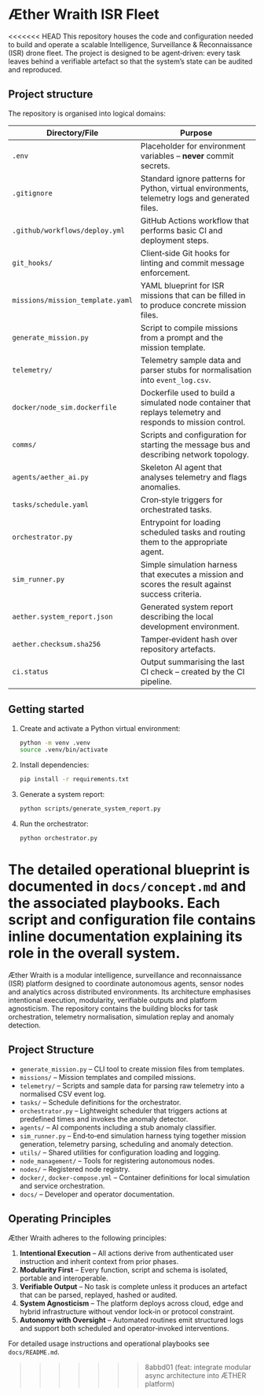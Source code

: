 # Æther Wraith ISR Fleet

<<<<<<< HEAD
This repository houses the code and configuration needed to build and operate a scalable Intelligence, Surveillance & Reconnaissance (ISR) drone fleet.  The project is designed to be agent‑driven: every task leaves behind a verifiable artefact so that the system’s state can be audited and reproduced.

## Project structure

The repository is organised into logical domains:

| Directory/File | Purpose |
|---|---|
| `.env` | Placeholder for environment variables – **never** commit secrets. |
| `.gitignore` | Standard ignore patterns for Python, virtual environments, telemetry logs and generated files. |
| `.github/workflows/deploy.yml` | GitHub Actions workflow that performs basic CI and deployment steps. |
| `git_hooks/` | Client‑side Git hooks for linting and commit message enforcement. |
| `missions/mission_template.yaml` | YAML blueprint for ISR missions that can be filled in to produce concrete mission files. |
| `generate_mission.py` | Script to compile missions from a prompt and the mission template. |
| `telemetry/` | Telemetry sample data and parser stubs for normalisation into `event_log.csv`. |
| `docker/node_sim.dockerfile` | Dockerfile used to build a simulated node container that replays telemetry and responds to mission control. |
| `comms/` | Scripts and configuration for starting the message bus and describing network topology. |
| `agents/aether_ai.py` | Skeleton AI agent that analyses telemetry and flags anomalies. |
| `tasks/schedule.yaml` | Cron‑style triggers for orchestrated tasks. |
| `orchestrator.py` | Entrypoint for loading scheduled tasks and routing them to the appropriate agent. |
| `sim_runner.py` | Simple simulation harness that executes a mission and scores the result against success criteria. |
| `aether.system_report.json` | Generated system report describing the local development environment. |
| `aether.checksum.sha256` | Tamper‑evident hash over repository artefacts. |
| `ci.status` | Output summarising the last CI check – created by the CI pipeline. |

## Getting started

1.  Create and activate a Python virtual environment:
    ```bash
    python -m venv .venv
    source .venv/bin/activate
    ```

2.  Install dependencies:
    ```bash
    pip install -r requirements.txt
    ```

3.  Generate a system report:
    ```bash
    python scripts/generate_system_report.py
    ```

4.  Run the orchestrator:
    ```bash
    python orchestrator.py
    ```

The detailed operational blueprint is documented in `docs/concept.md` and the associated playbooks.  Each script and configuration file contains inline documentation explaining its role in the overall system.
=======
Æther Wraith is a modular intelligence, surveillance and reconnaissance (ISR)
platform designed to coordinate autonomous agents, sensor nodes and
analytics across distributed environments.  Its architecture emphasises
intentional execution, modularity, verifiable outputs and platform
agnosticism.  The repository contains the building blocks for task
orchestration, telemetry normalisation, simulation replay and anomaly
detection.

## Project Structure

- `generate_mission.py` – CLI tool to create mission files from
  templates.
- `missions/` – Mission templates and compiled missions.
- `telemetry/` – Scripts and sample data for parsing raw telemetry
  into a normalised CSV event log.
- `tasks/` – Schedule definitions for the orchestrator.
- `orchestrator.py` – Lightweight scheduler that triggers actions at
  predefined times and invokes the anomaly detector.
- `agents/` – AI components including a stub anomaly classifier.
- `sim_runner.py` – End‑to‑end simulation harness tying together
  mission generation, telemetry parsing, scheduling and anomaly
  detection.
- `utils/` – Shared utilities for configuration loading and logging.
- `node_management/` – Tools for registering autonomous nodes.
- `nodes/` – Registered node registry.
- `docker/`, `docker-compose.yml` – Container definitions for local
  simulation and service orchestration.
- `docs/` – Developer and operator documentation.

## Operating Principles

Æther Wraith adheres to the following principles:

1. **Intentional Execution** – All actions derive from authenticated user
   instruction and inherit context from prior phases.
2. **Modularity First** – Every function, script and schema is isolated,
   portable and interoperable.
3. **Verifiable Output** – No task is complete unless it produces an
   artefact that can be parsed, replayed, hashed or audited.
4. **System Agnosticism** – The platform deploys across cloud, edge and
   hybrid infrastructure without vendor lock‑in or protocol constraint.
5. **Autonomy with Oversight** – Automated routines emit structured logs
   and support both scheduled and operator‑invoked interventions.

For detailed usage instructions and operational playbooks see
`docs/README.md`.
>>>>>>> 8abbd01 (feat: integrate modular async architecture into ÆTHER platform)
